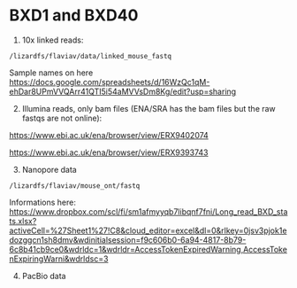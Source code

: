 # BXD1 and BXD40

1) 10x linked reads:
```
/lizardfs/flaviav/data/linked_mouse_fastq
```
Sample names on here https://docs.google.com/spreadsheets/d/16WzQc1qM-ehDar8UPmVVQArr41QTI5i54aMVVsDm8Kg/edit?usp=sharing

2) Illumina reads, only bam files (ENA/SRA has the bam files but the raw fastqs are not online): 

https://www.ebi.ac.uk/ena/browser/view/ERX9402074

https://www.ebi.ac.uk/ena/browser/view/ERX9393743

3) Nanopore data
   
```
/lizardfs/flaviav/mouse_ont/fastq
```
Informations here: https://www.dropbox.com/scl/fi/sm1afmyyqb7libqnf7fni/Long_read_BXD_stats.xlsx?activeCell=%27Sheet1%27!C8&cloud_editor=excel&dl=0&rlkey=0jsv3pjok1edozggcn1sh8dmv&wdinitialsession=f9c606b0-6a94-4817-8b79-6c8b41cb9ce0&wdrldc=1&wdrldr=AccessTokenExpiredWarning,AccessTokenExpiringWarni&wdrldsc=3 

4) PacBio data
